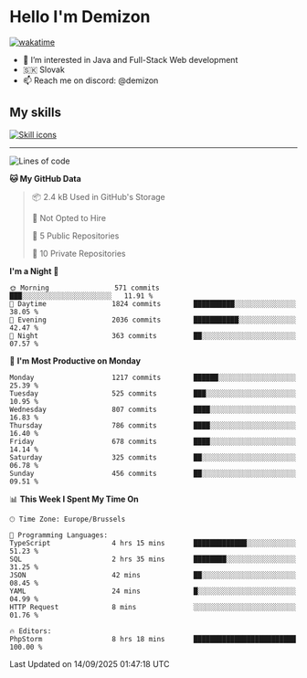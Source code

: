 # Hello I'm Demizon
[![wakatime](https://wakatime.com/badge/user/6ad1949f-d6d7-44f9-9eee-c35e54cc499b.svg)](https://wakatime.com/@6ad1949f-d6d7-44f9-9eee-c35e54cc499b)
- 👀 I’m interested in Java and Full-Stack Web development
- 🇸🇰 Slovak
- 📫 Reach me on discord: @demizon

## My skills
[![Skill icons](https://skillicons.dev/icons?i=java,js,ts,html,css,react,nextjs,tailwind,supabase,py,git,docker,linux,mysql,postgres,mongo&theme=dark)](https://github.com/Demizon3433)

---

<!--START_SECTION:waka-->
![Lines of code](https://img.shields.io/badge/From%20Hello%20World%20I%27ve%20Written-1.6%20million%20lines%20of%20code-blue)

**🐱 My GitHub Data** 

> 📦 2.4 kB Used in GitHub's Storage 
 > 
> 🚫 Not Opted to Hire
 > 
> 📜 5 Public Repositories 
 > 
> 🔑 10 Private Repositories 
 > 
**I'm a Night 🦉** 

```text
🌞 Morning                571 commits         ███░░░░░░░░░░░░░░░░░░░░░░   11.91 % 
🌆 Daytime                1824 commits        ██████████░░░░░░░░░░░░░░░   38.05 % 
🌃 Evening                2036 commits        ███████████░░░░░░░░░░░░░░   42.47 % 
🌙 Night                  363 commits         ██░░░░░░░░░░░░░░░░░░░░░░░   07.57 % 
```
📅 **I'm Most Productive on Monday** 

```text
Monday                   1217 commits        ██████░░░░░░░░░░░░░░░░░░░   25.39 % 
Tuesday                  525 commits         ███░░░░░░░░░░░░░░░░░░░░░░   10.95 % 
Wednesday                807 commits         ████░░░░░░░░░░░░░░░░░░░░░   16.83 % 
Thursday                 786 commits         ████░░░░░░░░░░░░░░░░░░░░░   16.40 % 
Friday                   678 commits         ████░░░░░░░░░░░░░░░░░░░░░   14.14 % 
Saturday                 325 commits         ██░░░░░░░░░░░░░░░░░░░░░░░   06.78 % 
Sunday                   456 commits         ██░░░░░░░░░░░░░░░░░░░░░░░   09.51 % 
```


📊 **This Week I Spent My Time On** 

```text
🕑︎ Time Zone: Europe/Brussels

💬 Programming Languages: 
TypeScript               4 hrs 15 mins       █████████████░░░░░░░░░░░░   51.23 % 
SQL                      2 hrs 35 mins       ████████░░░░░░░░░░░░░░░░░   31.25 % 
JSON                     42 mins             ██░░░░░░░░░░░░░░░░░░░░░░░   08.45 % 
YAML                     24 mins             █░░░░░░░░░░░░░░░░░░░░░░░░   04.99 % 
HTTP Request             8 mins              ░░░░░░░░░░░░░░░░░░░░░░░░░   01.76 % 

🔥 Editors: 
PhpStorm                 8 hrs 18 mins       █████████████████████████   100.00 % 
```


 Last Updated on 14/09/2025 01:47:18 UTC
<!--END_SECTION:waka-->
